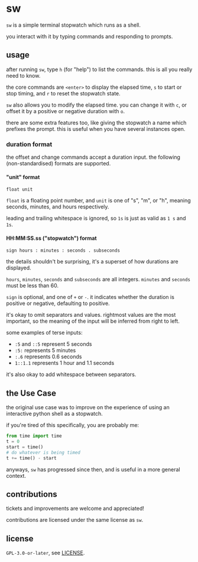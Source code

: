 # sw

`sw` is a simple terminal stopwatch which runs as a shell.

you interact with it by typing commands and responding to prompts.

## usage

after running `sw`, type `h` (for "help") to list the commands.
this is all you really need to know.

the core commands are `<enter>` to display the elapsed time, `s` to start or stop timing, and `r` to reset the stopwatch state.

`sw` also allows you to modify the elapsed time.
you can change it with `c`, or offset it by a positive or negative duration with `o`.

there are some extra features too, like giving the stopwatch a name which prefixes the prompt.
this is useful when you have several instances open.

### duration format

the offset and change commands accept a duration input.
the following (non-standardised) formats are supported.

#### "unit" format

```
float unit
```

`float` is a floating point number, and `unit` is one of "s", "m", or "h", meaning seconds, minutes, and hours respectively.

leading and trailing whitespace is ignored, so `1s` is just as valid as `1 s` and ` 1s`.

#### HH:MM:SS.ss ("stopwatch") format

```
sign hours : minutes : seconds . subseconds
```

the details shouldn't be surprising, it's a superset of how durations are displayed.

`hours`, `minutes`, `seconds` and `subseconds` are all integers.
`minutes` and `seconds` must be less than 60.

`sign` is optional, and one of `+` or `-`.
it indicates whether the duration is positive or negative, defaulting to positive.

it's okay to omit separators and values.
rightmost values are the most important, so the meaning of the input will be inferred from right to left.

some examples of terse inputs:
- `:5` and `::5` represent 5 seconds
- `:5:` represents 5 minutes
- `:.6` represents 0.6 seconds
- `1::1.1` represents 1 hour and 1.1 seconds

it's also okay to add whitespace between separators.

## the Use Case

the original use case was to improve on the experience of using an interactive python shell as a stopwatch.

if you're tired of this specifically, you are probably me:

```python
from time import time
t = 0
start = time()
# do whatever is being timed
t += time() - start
```

anyways, `sw` has progressed since then, and is useful in a more general context.

## contributions

tickets and improvements are welcome and appreciated!

contributions are licensed under the same license as `sw`.

## license

`GPL-3.0-or-later`, see [LICENSE](./LICENSE).
